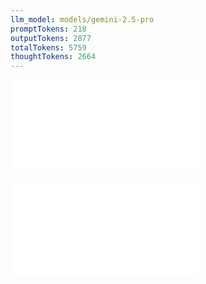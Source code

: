 ```yaml
---
llm_model: models/gemini-2.5-pro
promptTokens: 218
outputTokens: 2877
totalTokens: 5759
thoughtTokens: 2664
---
```


![@](steps/_.1c3e3f22.md)

![@](steps/response.54b1425e.md)